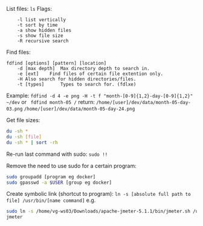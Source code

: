 List files:
`ls`
Flags:
```
    -l list vertically
    -t sort by time
    -a show hidden files
    -s show file size
    -R recursive search
```

Find files:
```
fdfind [options] [pattern] [location]
    -d [max depth]  Max directory depth to search in.
    -e [ext]    Find files of certain file extention only.
    -H Also search for hidden directories/files.
    -t [types]      Types to search for. (fdlxe)
```
Example:
`fdfind -d 4 -e png -H -t f "month-[0-9]{1,2}-day-[0-9]{1,2}" ~/dev` or 
` fdfind month-05 /`
return:
`/home/[user]/dev/data/month-05-day-03.png`
`/home/[user]/dev/data/month-05-day-24.png`


Get file sizes:
```bash
du -sh *
du -sh [file]
du -sh * | sort -rh
```

Re-run last command with sudo:
`sudo !!`

Remove the need to use sudo for a certain program:
```bash
sudo groupadd [program eg docker]
sudo gpasswd -a $USER [group eg docker]
```

Create symbolic link (shortcut to program):
`ln -s [absolute full path to file] /usr/bin/[name command]`
e.g.
```bash
sudo ln -s /home/vg-ws03/Downloads/apache-jmeter-5.1.1/bin/jmeter.sh /usr/local/bin/jmeter
jmeter
```